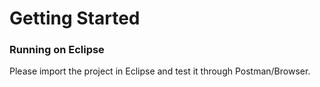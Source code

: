 # Getting Started

### Running on Eclipse
Please import the project in Eclipse and test it through Postman/Browser.